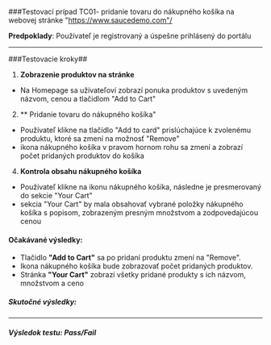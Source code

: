 
###Testovací prípad TC01- pridanie tovaru do nákupného košíka na webovej stránke "https://www.saucedemo.com"/

**Predpoklady**: Používateľ je registrovaný a úspešne prihlásený do portálu

---

###Testovacie kroky##

1. **Zobrazenie produktov na stránke**
- Na Homepage sa užívateľoví zobrazí ponuka produktov s uvedeným názvom, cenou a tlačidlom "Add to Cart"

2. ** Pridanie tovaru do nákupného košíka"
- Používateľ klikne na tlačídlo "Add to card" prislúchajúce k zvolenému produktu, ktoré sa zmení na možnosť "Remove"
- ikona nákupného košíka v pravom hornom rohu sa zmení a zobrazí počet pridaných produktov do košíka

4. **Kontrola obsahu nákupného košíka**
- Používateľ klikne na ikonu nákupného košíka, následne je presmerovaný do sekcie "Your Cart"
- sekcia "Your Cart" by mala obsahovať vybrané položky nákupného košíka s popisom, zobrazeným presným množstvom a zodpovedajúcou cenou

#### Očakávané výsledky:
- Tlačidlo **"Add to Cart"** sa po pridaní produktu zmení na "Remove".
- Ikona nákupného košíka bude zobrazovať počet pridaných produktov.
- Stránka **"Your Cart"** zobrazí všetky pridané produkty s ich názvom, množstvom a ceno

##### Skutočné výsledky:

---



##### Výsledok testu: Pass/Fail



